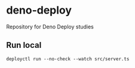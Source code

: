 # deno-deploy

Repository for Deno Deploy studies

## Run local

```
deployctl run --no-check --watch src/server.ts
```
